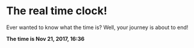 # The real time clock!

Ever wanted to know what the time is? Well, your journey is about to end!

**The time is Nov 21, 2017, 16:36**